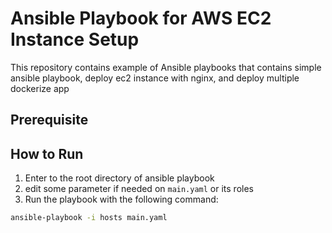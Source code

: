 # Ansible Playbook for AWS EC2 Instance Setup

This repository contains example of Ansible playbooks that contains simple ansible playbook, deploy ec2 instance with nginx, and deploy multiple dockerize app

## Prerequisite



## How to Run

1. Enter to the root directory of ansible playbook
2. edit some parameter if needed on `main.yaml` or its roles
2. Run the playbook with the following command:

```bash
ansible-playbook -i hosts main.yaml
```
